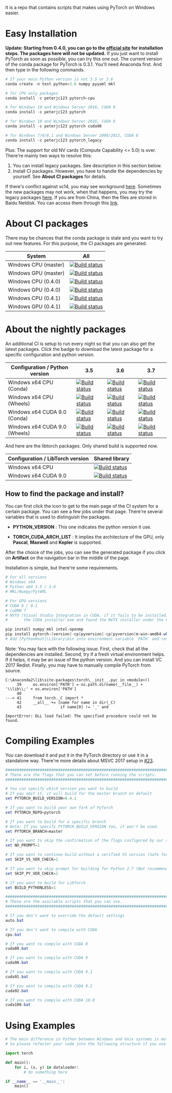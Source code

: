 It is a repo that contains scripts that makes using PyTorch on Windows easier.

# Easy Installation
**Update: Starting from 0.4.0, you can go to the [official site](http://pytorch.org) for installation steps. The packages here will not be updated.**
If you just want to install PyTorch as soon as possible, you can try this one out.
The current version of the conda package for PyTorch is 0.3.1.
You'll need Anaconda first. And then type in the following commands.
```Powershell
# If your main Python version is not 3.5 or 3.6
conda create -n test python=3.6 numpy pyyaml mkl

# for CPU only packages
conda install -c peterjc123 pytorch-cpu

# for Windows 10 and Windows Server 2016, CUDA 8
conda install -c peterjc123 pytorch

# for Windows 10 and Windows Server 2016, CUDA 9
conda install -c peterjc123 pytorch cuda90

# for Windows 7/8/8.1 and Windows Server 2008/2012, CUDA 8
conda install -c peterjc123 pytorch_legacy
```
Plus: The support for old NV cards (Compute Capability <= 5.0) is over. 
There're mainly two ways to resolve this:
1. You can install legacy packages. See description in this section below.
2. Install CI packages. However, you have to handle the dependencies by yourself. See __About CI packages__ for details.

If there's conflict against vc14, you may see workground [here](https://github.com/peterjc123/pytorch-scripts/issues/3).
Sometimes the new packages may not work, when that happens, you may try the legacy packages [here](https://drive.google.com/drive/folders/0B-X0-FlSGfCYdTNldW02UGl4MXM?usp=sharing). If you are from China, then the files are stored in Baidu Netdisk. You can access them through this [link](https://pan.baidu.com/s/1dF6ayLr).

# About CI packages

There may be chances that the conda package is stale and you want to try out new features. For this purpose, the CI packages are generated. 

| System                   | All                                      |
| ------------------------ | ---------------------------------------- |
| Windows CPU (master)     | [![Build status](https://ci.appveyor.com/api/projects/status/8xiih9d2w4pwnq4k/branch/windows-full?svg=true)](https://ci.appveyor.com/project/peterjc123/pytorch/branch/windows-full) |
| Windows GPU (master)     | [![Build status](https://ci.appveyor.com/api/projects/status/y6geguaq83igjh58/branch/windows-full?svg=true)](https://ci.appveyor.com/project/peterjc123/pytorch-elheu/branch/windows-full) |
| Windows CPU (0.4.0)      | [![Build status](https://ci.appveyor.com/api/projects/status/8xiih9d2w4pwnq4k/branch/v0.4.0?svg=true)](https://ci.appveyor.com/project/peterjc123/pytorch/branch/v0.4.0) |
| Windows GPU (0.4.0)      | [![Build status](https://ci.appveyor.com/api/projects/status/y6geguaq83igjh58/branch/v0.4.0?svg=true)](https://ci.appveyor.com/project/peterjc123/pytorch-elheu/branch/v0.4.0) |
| Windows CPU (0.4.1)      | [![Build status](https://ci.appveyor.com/api/projects/status/8xiih9d2w4pwnq4k/branch/v0.4.1?svg=true)](https://ci.appveyor.com/project/peterjc123/pytorch/branch/v0.4.1) |
| Windows GPU (0.4.1)      | [![Build status](https://ci.appveyor.com/api/projects/status/y6geguaq83igjh58/branch/v0.4.1?svg=true)](https://ci.appveyor.com/project/peterjc123/pytorch-elheu/branch/v0.4.1) |

# About the nightly packages

An additional CI is setup to run every night so that you can also get the latest packages. Click the badge to download the latest package for a specific configuration and python version.

| Configuration / Python version | 3.5                                                          | 3.6                                                          | 3.7                                                          |
| ------------------------------ | ------------------------------------------------------------ | ------------------------------------------------------------ | ------------------------------------------------------------ |
| Windows x64 CPU (Conda)        | [![Build status](https://dev.azure.com/pytorch/PyTorch/_apis/build/status/peterjc123.builder?branchName=master&jobName=Windows_CPU_Conda_Build&configuration=PY3.5)](https://dev.azure.com/peterjc123/46ef0f8e-f34b-4a52-b6e0-c1000caf14a1/_apis/git/repositories/49b30ad3-8e9b-43ff-bbc8-87179a36d246/Items?path=%2Fconda%2Fpytorch-nightly-cpu-1.0-py3.5_cpuhe774522_1.tar.bz2&versionDescriptor%5BversionOptions%5D=0&versionDescriptor%5BversionType%5D=0&versionDescriptor%5Bversion%5D=conda_3.5&download=true&resolveLfs=true&%24format=octetStream&api-version=5.0-preview.1) | [![Build status](https://dev.azure.com/pytorch/PyTorch/_apis/build/status/peterjc123.builder?branchName=master&jobName=Windows_CPU_Conda_Build&configuration=PY3.6)](https://dev.azure.com/peterjc123/46ef0f8e-f34b-4a52-b6e0-c1000caf14a1/_apis/git/repositories/49b30ad3-8e9b-43ff-bbc8-87179a36d246/Items?path=%2Fconda%2Fpytorch-nightly-cpu-1.0-py3.6_cpuhe774522_1.tar.bz2&versionDescriptor%5BversionOptions%5D=0&versionDescriptor%5BversionType%5D=0&versionDescriptor%5Bversion%5D=conda_3.6&download=true&resolveLfs=true&%24format=octetStream&api-version=5.0-preview.1) | [![Build status](https://dev.azure.com/pytorch/PyTorch/_apis/build/status/peterjc123.builder?branchName=master&jobName=Windows_CPU_Conda_Build&configuration=PY3.7)](https://dev.azure.com/peterjc123/46ef0f8e-f34b-4a52-b6e0-c1000caf14a1/_apis/git/repositories/49b30ad3-8e9b-43ff-bbc8-87179a36d246/Items?path=%2Fconda%2Fpytorch-nightly-cpu-1.0-py3.7_cpuhe774522_1.tar.bz2&versionDescriptor%5BversionOptions%5D=0&versionDescriptor%5BversionType%5D=0&versionDescriptor%5Bversion%5D=conda_3.7&download=true&resolveLfs=true&%24format=octetStream&api-version=5.0-preview.1) |
| Windows x64 CPU (Wheels)       | [![Build status](https://dev.azure.com/pytorch/PyTorch/_apis/build/status/peterjc123.builder?branchName=master&jobName=Windows_CPU_Wheels_Build&configuration=PY3.5)](https://dev.azure.com/peterjc123/46ef0f8e-f34b-4a52-b6e0-c1000caf14a1/_apis/git/repositories/49b30ad3-8e9b-43ff-bbc8-87179a36d246/Items?path=%2Fwheels%2Fcpu%2Ftorch-1.0-cp35-cp35m-win_amd64.whl&versionDescriptor%5BversionOptions%5D=0&versionDescriptor%5BversionType%5D=0&versionDescriptor%5Bversion%5D=wheels_3.5&download=true&resolveLfs=true&%24format=octetStream&api-version=5.0-preview.1) | [![Build status](https://dev.azure.com/pytorch/PyTorch/_apis/build/status/peterjc123.builder?branchName=master&jobName=Windows_CPU_Wheels_Build&configuration=PY3.6)](https://dev.azure.com/peterjc123/46ef0f8e-f34b-4a52-b6e0-c1000caf14a1/_apis/git/repositories/49b30ad3-8e9b-43ff-bbc8-87179a36d246/Items?path=%2Fwheels%2Fcpu%2Ftorch-1.0-cp36-cp36m-win_amd64.whl&versionDescriptor%5BversionOptions%5D=0&versionDescriptor%5BversionType%5D=0&versionDescriptor%5Bversion%5D=wheels_3.6&download=true&resolveLfs=true&%24format=octetStream&api-version=5.0-preview.1) | [![Build status](https://dev.azure.com/pytorch/PyTorch/_apis/build/status/peterjc123.builder?branchName=master&jobName=Windows_CPU_Wheels_Build&configuration=PY3.7)](https://dev.azure.com/peterjc123/46ef0f8e-f34b-4a52-b6e0-c1000caf14a1/_apis/git/repositories/49b30ad3-8e9b-43ff-bbc8-87179a36d246/Items?path=%2Fwheels%2Fcpu%2Ftorch-1.0-cp37-cp37m-win_amd64.whl&versionDescriptor%5BversionOptions%5D=0&versionDescriptor%5BversionType%5D=0&versionDescriptor%5Bversion%5D=wheels_3.7&download=true&resolveLfs=true&%24format=octetStream&api-version=5.0-preview.1) |
| Windows x64 CUDA 9.0 (Conda)   | [![Build status](https://dev.azure.com/pytorch/PyTorch/_apis/build/status/peterjc123.builder?branchName=master&jobName=Windows_CUDA90_Conda_Build&configuration=PY3.5)](https://dev.azure.com/peterjc123/46ef0f8e-f34b-4a52-b6e0-c1000caf14a1/_apis/git/repositories/49b30ad3-8e9b-43ff-bbc8-87179a36d246/Items?path=%2Fconda%2Fpytorch-nightly-1.0-py3.5_cuda90_cudnn7he774522_1.tar.bz2&versionDescriptor%5BversionOptions%5D=0&versionDescriptor%5BversionType%5D=0&versionDescriptor%5Bversion%5D=conda_3.5_cuda90&download=true&resolveLfs=true&%24format=octetStream&api-version=5.0-preview.1) | [![Build status](https://dev.azure.com/pytorch/PyTorch/_apis/build/status/peterjc123.builder?branchName=master&jobName=Windows_CUDA90_Conda_Build&configuration=PY3.6)](https://dev.azure.com/peterjc123/46ef0f8e-f34b-4a52-b6e0-c1000caf14a1/_apis/git/repositories/49b30ad3-8e9b-43ff-bbc8-87179a36d246/Items?path=%2Fconda%2Fpytorch-nightly-1.0-py3.6_cuda90_cudnn7he774522_1.tar.bz2&versionDescriptor%5BversionOptions%5D=0&versionDescriptor%5BversionType%5D=0&versionDescriptor%5Bversion%5D=conda_3.6_cuda90&download=true&resolveLfs=true&%24format=octetStream&api-version=5.0-preview.1) | [![Build status](https://dev.azure.com/pytorch/PyTorch/_apis/build/status/peterjc123.builder?branchName=master&jobName=Windows_CUDA90_Conda_Build&configuration=PY3.7)](https://dev.azure.com/peterjc123/46ef0f8e-f34b-4a52-b6e0-c1000caf14a1/_apis/git/repositories/49b30ad3-8e9b-43ff-bbc8-87179a36d246/Items?path=%2Fconda%2Fpytorch-nightly-1.0-py3.7_cuda90_cudnn7he774522_1.tar.bz2&versionDescriptor%5BversionOptions%5D=0&versionDescriptor%5BversionType%5D=0&versionDescriptor%5Bversion%5D=conda_3.7_cuda90&download=true&resolveLfs=true&%24format=octetStream&api-version=5.0-preview.1) |
| Windows x64 CUDA 9.0 (Wheels)  | [![Build status](https://dev.azure.com/pytorch/PyTorch/_apis/build/status/peterjc123.builder?branchName=master&jobName=Windows_CUDA90_Wheels_Build&configuration=PY3.5)](https://dev.azure.com/peterjc123/46ef0f8e-f34b-4a52-b6e0-c1000caf14a1/_apis/git/repositories/49b30ad3-8e9b-43ff-bbc8-87179a36d246/Items?path=%2Fwheels%2Fcuda90%2Ftorch-1.0-cp35-cp35m-win_amd64.whl&versionDescriptor%5BversionOptions%5D=0&versionDescriptor%5BversionType%5D=0&versionDescriptor%5Bversion%5D=wheels_3.5_cuda90&download=true&resolveLfs=true&%24format=octetStream&api-version=5.0-preview.1) | [![Build status](https://dev.azure.com/pytorch/PyTorch/_apis/build/status/peterjc123.builder?branchName=master&jobName=Windows_CUDA90_Wheels_Build&configuration=PY3.6)](https://dev.azure.com/peterjc123/46ef0f8e-f34b-4a52-b6e0-c1000caf14a1/_apis/git/repositories/49b30ad3-8e9b-43ff-bbc8-87179a36d246/Items?path=%2Fwheels%2Fcuda90%2Ftorch-1.0-cp36-cp36m-win_amd64.whl&versionDescriptor%5BversionOptions%5D=0&versionDescriptor%5BversionType%5D=0&versionDescriptor%5Bversion%5D=wheels_3.6_cuda90&download=true&resolveLfs=true&%24format=octetStream&api-version=5.0-preview.1) | [![Build status](https://dev.azure.com/pytorch/PyTorch/_apis/build/status/peterjc123.builder?branchName=master&jobName=Windows_CUDA90_Wheels_Build&configuration=PY3.7)](https://dev.azure.com/peterjc123/46ef0f8e-f34b-4a52-b6e0-c1000caf14a1/_apis/git/repositories/49b30ad3-8e9b-43ff-bbc8-87179a36d246/Items?path=%2Fwheels%2Fcuda90%2Ftorch-1.0-cp37-cp37m-win_amd64.whl&versionDescriptor%5BversionOptions%5D=0&versionDescriptor%5BversionType%5D=0&versionDescriptor%5Bversion%5D=wheels_3.7_cuda90&download=true&resolveLfs=true&%24format=octetStream&api-version=5.0-preview.1) |

And here are the libtorch packages. Only shared build is supported now.

| Configuration / LibTorch version | Shared library                                               |
| -------------------------------- | ------------------------------------------------------------ |
| Windows x64 CPU                  | [![Build status](https://dev.azure.com/pytorch/PyTorch/_apis/build/status/peterjc123.builder?branchName=master&jobName=Windows_CPU_Wheels_Build&configuration=LIBTORCH)](https://dev.azure.com/peterjc123/46ef0f8e-f34b-4a52-b6e0-c1000caf14a1/_apis/git/repositories/49b30ad3-8e9b-43ff-bbc8-87179a36d246/Items?path=%2Fwheels%2Fcpu%2Flibtorch-shared-with-deps-1.0.zip&versionDescriptor%5BversionOptions%5D=0&versionDescriptor%5BversionType%5D=0&versionDescriptor%5Bversion%5D=wheels_3&download=true&resolveLfs=true&%24format=octetStream&api-version=5.0-preview.1) |
| Windows x64 CUDA 9.0             | [![Build status](https://dev.azure.com/pytorch/PyTorch/_apis/build/status/peterjc123.builder?branchName=master&jobName=Windows_CUDA90_Wheels_Build&configuration=LIBTORCH)](https://dev.azure.com/peterjc123/46ef0f8e-f34b-4a52-b6e0-c1000caf14a1/_apis/git/repositories/49b30ad3-8e9b-43ff-bbc8-87179a36d246/Items?path=%2Fwheels%2Fcuda90%2Flibtorch-shared-with-deps-1.0.zip&versionDescriptor%5BversionOptions%5D=0&versionDescriptor%5BversionType%5D=0&versionDescriptor%5Bversion%5D=wheels_3_cuda90&download=true&resolveLfs=true&%24format=octetStream&api-version=5.0-preview.1) |

## How to find the package and install?

You can first click the icon to get to the main page of the CI system for a certain package. You can see a few jobs under that page. There're several variables that is used to distinguish the packages.


- **PYTHON_VERSION** : This one indicates the python version it use. 


- **TORCH\_CUDA\_ARCH\_LIST** : It implies the architecture of the GPU, only **Pascal**, **Maxwell** and **Kepler** is supported.

After the choice of the jobs, you can see the generated package if you click on **Artifact** on the navigation bar in the middle of the page.

Installation is simple, but there're some requirements.

```powershell
# For all versions
# Windows x64
# Python x64 3.5 / 3.6
# MKL/Numpy/PyYAML

# For GPU versions
# CUDA 9 / 9.1
# cuDNN 7
# NVTX (Visual Studio Integration in CUDA. if it fails to be installed, you can extract
#       the CUDA installer exe and found the NVTX installer under the CUDAVisualStudioIntegration)

pip install numpy mkl intel-openmp
pip install pytorch-[version]-cp[pyversion]-cp[pyversion]m-win-amd64.whl
# Add [PythonRoot]\Library\bin into environment variable `PATH` and restart command prompt before using.
```

Note: You may face with the following issue. First, check that all the dependencies are installed. Second, try if a fresh virtual environment helps. If it helps, it may be an issue of the python version. And you can install VC 2017 Redist. Finally, you may have to manually compile PyTorch from source.

```pytb
C:\Anaconda2\lib\site-packages\torch\__init__.pyc in <module>()
     39     os.environ['PATH'] = os.path.dirname(__file__) + '\\lib\\;' + os.environ['PATH']
     40
---> 41     from torch._C import *
     42     __all__ += [name for name in dir(_C)
     43                 if name[0] != '_' and

ImportError: DLL load failed: The specified procedure could not be found.
```

# Compiling Examples
You can download it and put it in the PyTorch directory or use it in a standalone way.
There're more details about MSVC 2017 setup in [#23](https://github.com/peterjc123/pytorch-scripts/issues/23).
```Powershell
################################################################################
# These are the flags that you can set before running the scripts.
################################################################################

# You can specify which version you want to build
# If you omit it, it will build for the master branch on default
set PYTORCH_BUILD_VERSION=0.4.1

# If you want to build your own fork of PyTorch
set PYTORCH_REPO=pytorch

# If you want to build for a specific branch
# Note: If you specify PYTORCH_BUILD_VERSION too, it won't be used.
set PYTORCH_BRANCH=master

# If you want to skip the confirmation of the flags configured by our script
set NO_PROMPT=1

# If you want to continue build without a verified VS version (Safe for CPU builds)
set SKIP_VS_VER_CHECK=1

# If you want to skip prompt for building for Python 2.7 (Not recommended)
set SKIP_PY_VER_CHECK=1

# If you want to build for LibTorch
set BUILD_PYTHONLESS=1

################################################################################
# These are the available scripts that you can use.
################################################################################

# If you don't want to override the default settings
auto.bat

# If you don't want to compile with CUDA
cpu.bat

# If you want to compile with CUDA 8
cuda80.bat

# If you want to compile with CUDA 9
cuda90.bat

# If you want to compile with CUDA 9.1
cuda91.bat

# If you want to compile with CUDA 9.2
cuda92.bat

# If you want to compile with CUDA 10.0
cuda100.bat

```

# Using Examples
```Python
# The main difference in Python between Windows and Unix systems is multiprocessing
# So please refactor your code into the following structure if you use DataLoader

import torch

def main():
    for i, (x, y) in dataloader:
        # do something here

if __name__ == '__main__':
    main()
```
